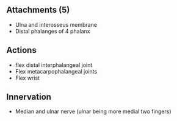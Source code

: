 ## Attachments (5)
- Ulna and interosseus membrane
- Distal phalanges of 4 phalanx
## Actions 
- flex distal interphalangeal joint
- Flex metacarpophalangeal joints
- Flex wrist
## Innervation 
- Median and ulnar nerve (ulnar being more medial two fingers)